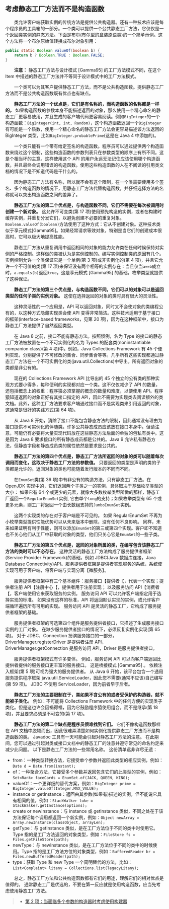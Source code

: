 ## 考虑静态工厂方法而不是构造函数

&emsp;&emsp;类允许客户端获取实例的传统方法是提供公共构造器。还有一种技术应该是每个程序员的工具箱的一部分。一个类可以提供一个公共静态工厂方法，它仅仅是一个返回类实例的静态方法。下面是布尔(布尔型的盒装原语类)的一个简单示例。这个方法将一个布尔原始值转换成布尔对象引用：

```java
public static Boolean valueOf(boolean b) {
    return b ? Boolean.TRUE : Boolean.FALSE;
}
```

&emsp;&emsp;**注意：** 静态工厂方法与设计模式 \[Gamma95\] 的工厂方法模式不同，在这个 Item 中描述的静态工厂方法并不等同于设计模式中的工厂方法模式。

&emsp;&emsp;一个类可以为其客户提供静态工厂方法，而不是公共构造函数。提供静态工厂方法而不是公共构造函数既有优点也有缺点。

&emsp;&emsp;**静态工厂方法的一个优点是，它们是有名称的，而构造函数的名称都是一样的。** 如果构造函数的参数本身不能描述返回的对象，那么使用一个精心命名的静态工厂更容易使用，并且生成的客户端代码更容易阅读。例如`BigInteger`的一个构造函数：`BigInteger(int, int, Random)`，这个构造函数返回一个`BigInteger`有可能是一个质数，使用一个精心命名的静态工厂方法会更容易描述该方法返回的 BigInteger 类型，比如`BigInteger.probablePrime`(这是在 Java 4 中添加的)。

&emsp;&emsp;一个类只能有一个带有给定签名的构造函数。程序员可以通过提供两个构造函数来绕过这个限制，这些构造函数的参数列表只在参数类型的顺序上有所不同。这是个相当坏的主意。这样使用这个 API 的用户永远无法记住应该使用哪个构造函数，并且最终会调用错误的构造函数。使用这些构造函数的人在不阅读的引用类文档的情况下是不知道代码是干什么的。

&emsp;&emsp;因为静态工厂方法有名称，所以就不会有这个限制，在一个类需要使用多个签名、多个构造函数的情况下，用静态工厂方法代替构造函数，并仔细选择方法的名称就可以突出构造函数之间的差异了。

&emsp;&emsp;**静态工厂方法的第二个优点是，与构造函数不同，它们不需要在每次被调用时创建一个新对象。** 这允许不可变类(第 17 项)使用预先构造的实例，或者在构建时缓存实例，并重复分发它们，以避免创建不必要的重复对象。`Boolean.valueOf(boolean)`方法使用了这种方式：它从不创建对象。这种技术类似于享元模式\[Gamma95\]。如果经常请求等效对象，特别是当它们的创建成本很高时，它可以极大地提高性能。

&emsp;&emsp;静态工厂方法从重复调用中返回相同的对象的能力允许类在任何时候保持对实例的严格控制。这样做的类被认为是实例控制的。编写实例控制类的原因有几个。实例控制允许一个类保证它是一个单例(第 3 项)或非实例化的(第 4 项)，并且它允许一个不可值的类(第 17 项)来保证没有两个相等的实例存在：当且仅当`a==b`成立时，`a.equals(b)`返回`true`，这是享元模式 \[Gamma95\] 的基础，枚举类型就提供了这种保证。

&emsp;&emsp;**静态工厂方法的第三个优点是，与构造函数不同，它们可以的对象可以是返回类型的任何子类的实例对象。** 这使在选择返回的对象的类时具有很大的灵活性。

&emsp;&emsp;这种灵活性的一个应用是，API 可以返回对象，同时又不会使对象的类编程公有的，以这种方式隐藏实现类会使 API 变得非常简洁。这种技术适用于基于接口的框架(interface-based frameworks，见第 20 项)，因为在这种框架中，接口为静态工厂方法提供了自然返回类型。

&emsp;&emsp;在 Java 8 之前，接口不能有静态方法。按照惯例，名为 Type 的接口的静态工厂方法被放置在一个不可实例化的名为 Types 的配套类(noninstantiable companion class)(第 4 项)中。例如，Java Collections Framework 有 45 个便利实现，分别提供了不可修改的集合、同步集合等等。几乎所有这些实现都通过静态工厂方法在一个不可实例化的类(java.util.Collections)中导出。所有返回对象的类都是非公有的。

&emsp;&emsp;现在的 Collections Framework API 比导出的 45 个独立的公有类的那种实现方式要小得多，每种便利的实现都对应一个类。这不仅仅减少了 API 的数量，还包括概念上的权重：程序猿必须掌握的概念的数量和难度，以便使用 API。程序猿知道返回的对象正好有其接口指定的 API，因此不需要为实现类去阅读额外的类文档。此外，这种工厂方法要求客户端通过接口而不是实现类来引用返回的对象，这通常是很好的实践方式(第 64 项)。

&emsp;&emsp;从 Java 8 开始，消除了接口不能包含静态方法的限制，因此通常没有理由为接口提供不可实例化的伴随类。许多公共静态成员应该放在接口本身中。但请注意，可能仍有必要将大量实现代码放在这些静态方法后面的单独的包私有类中。这是因为 Java 8 要求接口的所有静态成员都是公共的。Java 9 允许私有静态方法，但静态字段和静态成员类的属性依然是要求是公共的。

&emsp;&emsp;**静态工厂方法的第四个优点是，静态工厂方法所返回的对象的类可以随着每次调用而变化，这取决于静态工厂方法的参数值。** 只要返回的类型是声明的类的子类都是允许的。返回对象的类也可能随着发行版本的不同而不同。

&emsp;&emsp;在`EnumSet`类(第 36 项)中有非公有的构造方法，只有静态工厂方法。在 OpenJDK 实现中的，它们返回两个子类之一的实例，具体取决于基础枚举类型的大小： 如果它有 64 个或更少的元素，就像大多数枚举类型所做的那样，静态工厂返回一个`RegularEnumSet`实例, 它由单个`long`的支持；如果枚举类型有 65 个或更多元素，则工厂将返回一个由长数组支持的`JumboEnumSet`实例。

&emsp;&emsp;这两个实现类的存在对于客户端是不可见的。 如果 RegularEnumSet 不再为小枚举类型提供性能优势可以从未来版本中删除，没有任何不良影响。 同样，未来如果证明有利于性能，则可以添加`EnumSet`的第三或第四个实现。客户即不知道也不关心他们从工厂中获取的对象的类型，他们只关心它是`EnumSet`的一些子类。

&emsp;&emsp;**静态工厂方法的第五个优点是，返回的对象所属的类，在编写包含该静态工厂方法的类时可以不必存在。** 这种灵活的静态工厂方法构成了服务提供者框架(Service Provider Framework)的基础，例如 JDBC(Java 数据库连接，Java Database Connectivity)API。服务提供者框架是提供者实现服务的系统，系统使实现可用于客户端，将客户端与实现分离【微服务】。

&emsp;&emsp;服务提供者框架中有三个基本组件：服务接口【提供者【，代表一个实现；提供者注册 API【注册中心【，提供者用于注册实现； 以及服务访问 API【消费者【，客户端使用它来获取服务的实例。 服务访问 API 可以允许客户端指定用于选择实现的标准。 如果没有这样的标准，API 将返回默认实现的实例，或允许客户端循环遍历所有可用的实现。 服务访问 API 是灵活的静态工厂，它构成了服务提供者框架的基础。

&emsp;&emsp;服务提供者框架的可选第四个组件是服务提供者接口，它描述了生成服务接口实例的工厂对象。 在缺少服务提供者接口的情况下，必须反复实例化实现(第 65 项)。 对于 JDBC，Connection 扮演服务接口的一部分，DriverManager.registerDriver 是提供者注册 API，DriverManager.getConnection 是服务访问 API，Driver 是服务提供者接口。

&emsp;&emsp;服务提供者框架模式有许多变体。 例如，服务访问 API 可以向客户端返回比提供者提供的服务接口更丰富的服务接口。 这是桥接模式 \[Gamma95\] 。 依赖注入框架(第 5 项)可视为强大的服务提供者。 从 Java 6 开始，该平台包含一个通用服务提供程序框架 java.util.ServiceLoader，因此您不需要(通常不应该)自己编写(第 59 项)。 JDBC 不使用 ServiceLoader，因为前者早于后者。

&emsp;&emsp;**静态工厂方法的主要限制在于，类如果不含公有的或者受保护的构造器，就不能被子类化。** 例如：不可能将 Collections Framework 中的任何方便的实现类子类化。但是这也许会因祸得福，因为它鼓励程序猿使用组合，而不是继承(第 18 项)，并且要求必须是不可变的(第 17 项)。

&emsp;&emsp;**静态工厂方法的第二个缺点是程序员很难找到它们。** 它们不像构造函数那样在 API 文档中脱颖而出，因此很难弄清楚如何实例化提供静态工厂方法而不是构造函数的类。 Javadoc 工具有一天可能会引起对静态工厂方法的注意。 在此期间，您可以通过引起对类或接口文档中的静态工厂的注意并遵守常见的命名约定来减少此问题。 以下是静态工厂方法的一些常用名称。 这份清单远非详尽无遗：

- from：一种类型转换方法，它接受单个参数并返回此类型的相应实例，例如：`Date d = Date.from(instant);`
- of：一种聚合方法，它接受多个参数并返回包含它们的此类型的实例，例如：`Set<Rank> faceCards = EnumSet.of(JACK, QUEEN, KING);`
- valueOf：一个更详细的替代方案，例如：`BigInteger prime = BigInteger.valueOf(Integer.MAX_VALUE);`
- instance or getInstance：返回由其参数(如果有)描述的实例，但不能说它具有相同的值，例如：`StackWalker luke = StackWalker.getInstance(options);`
- create or newInstance：与 instance 或 getInstance 类似，不同之处在于该方法保证每个调用都返回一个新实例，例如：`Object newArray = Array.newInstance(classObject, arrayLen);`
- getType：与 getInstance 类似，是在工厂方法位于不同的类中时使用它。 Type 指的是工厂方法返回的对象类型，例如：`FileStore fs = Files.getFileStore(path);`
- newType：与 newInstance 类似，是在工厂方法位于不同的类中的时候使用。Type 指的是工厂方法方位的对象类型，例如：`BufferedReader br = Files.newBufferedReader(path);`
- type：获取 Type 和 new Type 一个简明替代的方法，比如：`List<Complaint> litany = Collections.list(legacyLitany);`

&emsp;&emsp;总之，静态工厂方法和公共构造函数都有它们的用途，理解它们的相对优点是值得的。 通常静态工厂是优选的，不要在第一反应就是使用构造函数，应当先考虑使用静态工厂方法。

> - [第 2 项：当面临多个参数的构造器时考虑使用构建器](https://gitee.com/lin-mt/effective-java-third-edition/blob/master/第02章：创建和销毁对象/第2项：当面临多个参数的构造器时考虑使用构建器.md)
